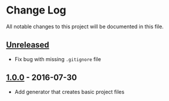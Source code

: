 # Change Log

All notable changes to this project will be documented in this file.

## [Unreleased]

- Fix bug with missing `.gitignore` file

## [1.0.0] - 2016-07-30

- Add generator that creates basic project files

[unreleased]: https://github.com/subchannel/generator/compare/1.0.0...HEAD
[1.0.0]: https://github.com/subchannel/generator/releases/tag/1.0.0
